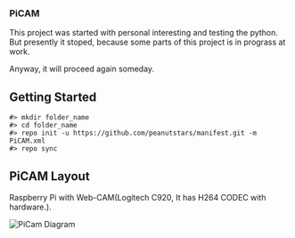 ### PiCAM

This project was started with personal interesting and testing the python.
But presently it stoped, because some parts of this project is in prograss at work.

Anyway, it will proceed again someday.

## Getting Started

```
#> mkdir folder_name
#> cd folder_name
#> repo init -u https://github.com/peanutstars/manifest.git -m PiCAM.xml
#> repo sync
```

## PiCAM Layout

Raspberry Pi with Web-CAM(Logitech C920, It has H264 CODEC with hardware.).


![PiCam Diagram](./images/PiCam.png)
